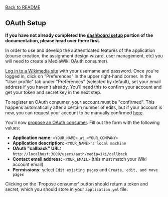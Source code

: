 [Back to README](../README.md)

## OAuth Setup

**If you have not already completed the [dashboard setup](setup.md) portion of the documentation, please head over there first.**

In order to use and develop the authenticated features of the application (course creation, the assignment design wizard, user management, etc) you will need to create a MediaWiki OAuth consumer).

[Log in to a Wikimedia site](https://www.mediawiki.org/w/index.php?title=Special:UserLogin&returnto=Special%3AUserLogout&returntoquery=noreturnto%3D) with your username and password. Once you're logged in, click on "Preferences" in the upper right-hand corner. In the "User profile" tab under "Preferences" (selected by default), set your email address if you haven't already. You'll need this to confirm your account and get your token and secret key in the next step.

To register an OAuth consumer, your account must be "confirmed". This happens automatically after a certain number of edits, but if your account is new, you can request your account to be manually confirmed [here](https://meta.wikimedia.org/wiki/Steward_requests/Permissions#Using_this_page). 

You'll now [propose an OAuth consumer](https://meta.wikimedia.org/wiki/Special:OAuthConsumerRegistration/propose). Fill out the form with the following values:

- **Application name:** `<YOUR_NAME>_at_<YOUR_COMPANY>`
- **Application description:** `<YOUR_NAME>'s local machine`
- **OAuth "callback" URL:** `http://localhost:3000/users/auth/mediawiki/callback`
- **Contact email address:** `<YOUR_EMAIL>` (this must match your Wiki account email)
- **Permissions:** select `Edit existing pages` and `Create, edit, and move pages`

<!--![Screenshot](https://lh3.googleusercontent.com/-BMSA42xP8fU/VbaP35rumaI/AAAAAAAAAAc/b40znxPGbkU/s1024-Ic42/Screen%252520Shot%2525202015-07-27%252520at%2525201.07.21%252520PM.png)-->

Clicking on the 'Propose consumer' button should return a token and secret, which you should store in your `application.yml` file.
